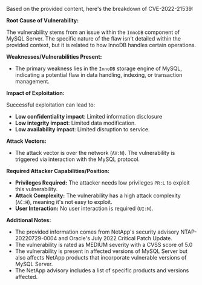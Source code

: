Based on the provided content, here's the breakdown of CVE-2022-21539:

**Root Cause of Vulnerability:**

The vulnerability stems from an issue within the `InnoDB` component of MySQL Server. The specific nature of the flaw isn't detailed within the provided context, but it is related to how InnoDB handles certain operations.

**Weaknesses/Vulnerabilities Present:**

- The primary weakness lies in the `InnoDB` storage engine of MySQL, indicating a potential flaw in data handling, indexing, or transaction management.

**Impact of Exploitation:**

Successful exploitation can lead to:
  - **Low confidentiality impact**: Limited information disclosure
  - **Low integrity impact**:  Limited data modification.
  - **Low availability impact**: Limited disruption to service.

**Attack Vectors:**

-   The attack vector is over the network (`AV:N`). The vulnerability is triggered via interaction with the MySQL protocol.

**Required Attacker Capabilities/Position:**

-   **Privileges Required:** The attacker needs low privileges `PR:L` to exploit this vulnerability.
-   **Attack Complexity:** The vulnerability has a high attack complexity (`AC:H`), meaning it's not easy to exploit.
-   **User Interaction:** No user interaction is required (`UI:N`).

**Additional Notes:**

-   The provided information comes from NetApp's security advisory NTAP-20220729-0004 and Oracle's July 2022 Critical Patch Update.
-   The vulnerability is rated as MEDIUM severity with a CVSS score of 5.0
-   The vulnerability is present in affected versions of MySQL Server but also affects NetApp products that incorporate vulnerable versions of MySQL Server.
-   The NetApp advisory includes a list of specific products and versions affected.